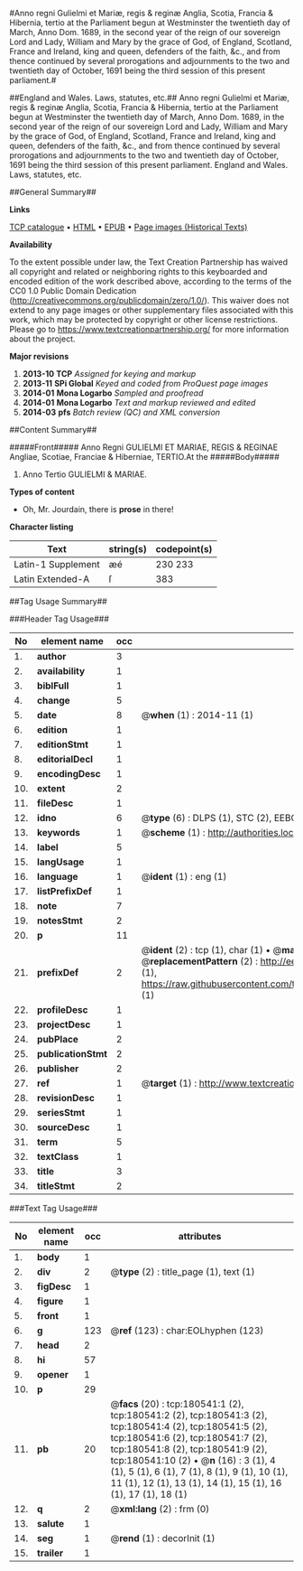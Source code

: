 #Anno regni Gulielmi et Mariæ, regis & reginæ Anglia, Scotia, Francia & Hibernia, tertio at the Parliament begun at Westminster the twentieth day of March, Anno Dom. 1689, in the second year of the reign of our sovereign Lord and Lady, William and Mary by the grace of God, of England, Scotland, France and Ireland, king and queen, defenders of the faith, &c., and from thence continued by several prorogations and adjournments to the two and twentieth day of October, 1691 being the third session of this present parliament.#

##England and Wales. Laws, statutes, etc.##
Anno regni Gulielmi et Mariæ, regis & reginæ Anglia, Scotia, Francia & Hibernia, tertio at the Parliament begun at Westminster the twentieth day of March, Anno Dom. 1689, in the second year of the reign of our sovereign Lord and Lady, William and Mary by the grace of God, of England, Scotland, France and Ireland, king and queen, defenders of the faith, &c., and from thence continued by several prorogations and adjournments to the two and twentieth day of October, 1691 being the third session of this present parliament.
England and Wales. Laws, statutes, etc.

##General Summary##

**Links**

[TCP catalogue](http://www.ota.ox.ac.uk/tcp/)  • 
[HTML](http://tei.it.ox.ac.uk/tcp/Texts-HTML/free/B09/B09017.html)  • 
[EPUB](http://tei.it.ox.ac.uk/tcp/Texts-EPUB/free/B09/B09017.epub) • 
[Page images (Historical Texts)](https://historicaltexts.jisc.ac.uk/eebo-61296979e)

**Availability**

To the extent possible under law, the Text Creation Partnership has waived all copyright and related or neighboring rights to this keyboarded and encoded edition of the work described above, according to the terms of the CC0 1.0 Public Domain Dedication (http://creativecommons.org/publicdomain/zero/1.0/). This waiver does not extend to any page images or other supplementary files associated with this work, which may be protected by copyright or other license restrictions. Please go to https://www.textcreationpartnership.org/ for more information about the project.

**Major revisions**

1. __2013-10__ __TCP__ *Assigned for keying and markup*
1. __2013-11__ __SPi Global__ *Keyed and coded from ProQuest page images*
1. __2014-01__ __Mona Logarbo__ *Sampled and proofread*
1. __2014-01__ __Mona Logarbo__ *Text and markup reviewed and edited*
1. __2014-03__ __pfs__ *Batch review (QC) and XML conversion*

##Content Summary##

#####Front#####
Anno Regni GULIELMI ET MARIAE, REGIS & REGINAE Angliae, Scotiae, Franciae & Hiberniae, TERTIO.At the
#####Body#####

1. Anno Tertio GULIELMI & MARIAE.

**Types of content**

  * Oh, Mr. Jourdain, there is **prose** in there!

**Character listing**


|Text|string(s)|codepoint(s)|
|---|---|---|
|Latin-1 Supplement|æé|230 233|
|Latin Extended-A|ſ|383|

##Tag Usage Summary##

###Header Tag Usage###

|No|element name|occ|attributes|
|---|---|---|---|
|1.|__author__|3||
|2.|__availability__|1||
|3.|__biblFull__|1||
|4.|__change__|5||
|5.|__date__|8| @__when__ (1) : 2014-11 (1)|
|6.|__edition__|1||
|7.|__editionStmt__|1||
|8.|__editorialDecl__|1||
|9.|__encodingDesc__|1||
|10.|__extent__|2||
|11.|__fileDesc__|1||
|12.|__idno__|6| @__type__ (6) : DLPS (1), STC (2), EEBO-CITATION (1), OCLC (1), VID (1)|
|13.|__keywords__|1| @__scheme__ (1) : http://authorities.loc.gov/ (1)|
|14.|__label__|5||
|15.|__langUsage__|1||
|16.|__language__|1| @__ident__ (1) : eng (1)|
|17.|__listPrefixDef__|1||
|18.|__note__|7||
|19.|__notesStmt__|2||
|20.|__p__|11||
|21.|__prefixDef__|2| @__ident__ (2) : tcp (1), char (1)  •  @__matchPattern__ (2) : ([0-9\-]+):([0-9IVX]+) (1), (.+) (1)  •  @__replacementPattern__ (2) : http://eebo.chadwyck.com/downloadtiff?vid=$1&page=$2 (1), https://raw.githubusercontent.com/textcreationpartnership/Texts/master/tcpchars.xml#$1 (1)|
|22.|__profileDesc__|1||
|23.|__projectDesc__|1||
|24.|__pubPlace__|2||
|25.|__publicationStmt__|2||
|26.|__publisher__|2||
|27.|__ref__|1| @__target__ (1) : http://www.textcreationpartnership.org/docs/. (1)|
|28.|__revisionDesc__|1||
|29.|__seriesStmt__|1||
|30.|__sourceDesc__|1||
|31.|__term__|5||
|32.|__textClass__|1||
|33.|__title__|3||
|34.|__titleStmt__|2||


###Text Tag Usage###

|No|element name|occ|attributes|
|---|---|---|---|
|1.|__body__|1||
|2.|__div__|2| @__type__ (2) : title_page (1), text (1)|
|3.|__figDesc__|1||
|4.|__figure__|1||
|5.|__front__|1||
|6.|__g__|123| @__ref__ (123) : char:EOLhyphen (123)|
|7.|__head__|2||
|8.|__hi__|57||
|9.|__opener__|1||
|10.|__p__|29||
|11.|__pb__|20| @__facs__ (20) : tcp:180541:1 (2), tcp:180541:2 (2), tcp:180541:3 (2), tcp:180541:4 (2), tcp:180541:5 (2), tcp:180541:6 (2), tcp:180541:7 (2), tcp:180541:8 (2), tcp:180541:9 (2), tcp:180541:10 (2)  •  @__n__ (16) : 3 (1), 4 (1), 5 (1), 6 (1), 7 (1), 8 (1), 9 (1), 10 (1), 11 (1), 12 (1), 13 (1), 14 (1), 15 (1), 16 (1), 17 (1), 18 (1)|
|12.|__q__|2| @__xml:lang__ (2) : frm (0)|
|13.|__salute__|1||
|14.|__seg__|1| @__rend__ (1) : decorInit (1)|
|15.|__trailer__|1||
